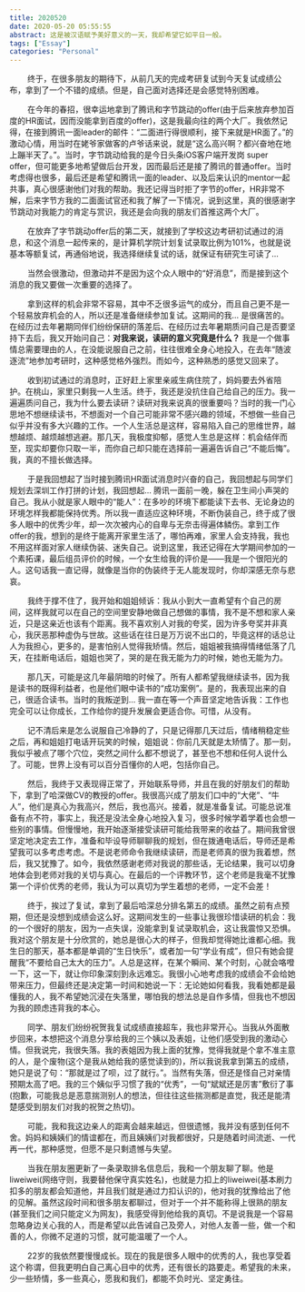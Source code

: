 ```yaml
---
title: 2020520
date: 2020-05-20 05:55:55
abstract: 这是被汉语赋予美好意义的一天，我却希望它如平日一般。
tags: ["Essay"]
categories: "Personal"
---
```


&#160; &#160; &#160; &#160; 终于，在很多朋友的期待下，从前几天的完成考研复试到今天复试成绩公布，拿到了一个不错的成绩。但是，自己面对选择还是会感觉特别困难。

&#160; &#160; &#160; &#160; 在今年的春招，很幸运地拿到了腾讯和字节跳动的offer(由于后来放弃参加百度的HR面试，因而没能拿到百度的offer)，这是我最向往的两个大厂。我依然记得，在接到腾讯一面leader的邮件：“二面进行得很顺利，接下来就是HR面了。”的激动心情，用当时在姥爷家做客的卢爷话来说，就是“这么高兴啊？都兴奋地在地上蹦半天了。”。当时，字节跳动给我的是今日头条iOS客户端开发岗 super offer，但可能更多地希望做后台开发，因而最后还是接了腾讯的普通offer。当时考虑得也很多，最后还是希望和腾讯一面的leader、以及后来认识的mentor一起共事，真心很感谢他们对我的帮助。我还记得当时拒了字节的offer，HR非常不解，后来字节方我的二面面试官还和我了解了一下情况，说到这里，真的很感谢字节跳动对我能力的肯定与赏识，我还是会向我的朋友们首推这两个大厂。

&#160; &#160; &#160; &#160; 在放弃了字节跳动offer后的第二天，就接到了学校这边考研初试通过的消息，和这个消息一起传来的，是计算机学院计划复试录取比例为101%，也就是说基本等额复试，再通俗地说，我选择继续复试的话，就保证有研究生可读了...

&#160; &#160; &#160; &#160; 当然会很激动，但激动并不是因为这个众人眼中的“好消息”，而是接到这个消息的我又要做一次重要的选择了。

&#160; &#160; &#160; &#160; 拿到这样的机会非常不容易，其中不乏很多运气的成分，而且自己更不是一个轻易放弃机会的人，所以还是准备继续参加复试。这期间的我... 是很痛苦的。在经历过去年暑期同伴们纷纷保研的落差后、在经历过去年暑期质问自己是否要坚持下去后，我又开始问自己：**对我来说，读研的意义究竟是什么？** 我是一个做事情总需要理由的人，在没能说服自己之前，往往很难全身心地投入，在去年“随波逐流”地参加考研时，这种感觉格外强烈。而如今，这种熟悉的感觉又回来了。

&#160; &#160; &#160; &#160; 收到初试通过的消息时，正好赶上家里亲戚生病住院了，妈妈要去外省陪护。在桃山，家里只剩我一人生活。终于，我还是没抗住自己给自己的压力。我一遍遍质问自己，我为什么要去读研？读研对我来说真的很重要吗？当时的我一门心思地不想继续读书，不想面对一个自己可能非常不感兴趣的领域，不想做一些自己似乎并没有多大兴趣的工作。一个人生活总是这样，容易陷入自己的思维世界，越想越烦、越烦越想逃避。那几天，我极度抑郁，感觉人生总是这样：机会结伴而至，现实却要你只取一半，而你自己却只能在选择前一遍遍告诉自己“不能后悔”。我，真的不擅长做选择。

&#160; &#160; &#160; &#160; 于是我回想起了当时接到腾讯HR面试消息时兴奋的自己，我回想起与同学们规划去深圳工作打拼的计划，我回想起... 腾讯一面前一晚，躲在卫生间小声哭的自己。我从小就是家人眼中的“能人”：在多吵的环境下都能读下去书、无论身边的环境怎样我都能保持优秀。所以我一直适应这种环境，不断伪装自己，终于成了很多人眼中的优秀少年，却一次次被内心的自卑与无奈击得遍体鳞伤。拿到工作offer的我，想到的是终于能离开家里生活了，哪怕再难，家里人会支持我，我也不用这样面对家人继续伪装、迷失自己。说到这里，我还记得在大学期间参加的一个素拓课，最后组员评价的时候，一个女生给我的评价是——我是一个很阳光的人。这句话我一直记得，就像是当你的伪装终于无人能发现时，你却深感无奈与悲哀。

&#160; &#160; &#160; &#160; 我终于撑不住了，我开始和姐姐倾诉：我从小到大一直希望有个自己的房间，这样我就可以在自己的空间里安静地做自己想做的事情，我不是不想和家人亲近，只是这亲近也该有个距离。我不喜欢别人对我的夸奖，因为许多夸奖并非真心，我厌恶那种虚伪与世故。这些话在往日是万万说不出口的，毕竟这样的话总让人为我担心，更多的，是害怕别人觉得我矫情。然后，姐姐被我搞得情绪低落了几天，在挂断电话后，姐姐也哭了，哭的是在我无能为力的时候，她也无能为力。

&#160; &#160; &#160; &#160; 那几天，可能是这几年最阴暗的时候了。所有人都希望我继续读书，因为我是读书的既得利益者，也是他们眼中读书的“成功案例”。是的，我表现出来的自己，很适合读书。当时的我叛逆到... 我一直在等一个声音坚定地告诉我：工作也完全可以让你成长，工作给你的提升发展会更适合你。可惜，从没有。

&#160; &#160; &#160; &#160; 记不清后来是怎么说服自己冷静的了，只是记得那几天过后，情绪稍稳定些之后，再和姐姐打电话开玩笑的时候，姐姐说：你前几天就是太矫情了。那一刻，我似乎被点了哪个穴位，突然之间什么都不想说了，甚至也不想和任何人说什么了。可能，世界上没有可以百分百懂你的人吧，包括你自己。

&#160; &#160; &#160; &#160; 然后，我终于又表现得正常了，开始联系导师，并且在我的好朋友们的帮助下，拿到了哈深做CV的教授的offer。我很高兴成了朋友们口中的“大佬”、“牛人”，他们是真心为我高兴，然后，我也高兴。接着，就是准备复试。可能总说准备有点不符，事实上，我还是没法全身心地投入复习，很多时候学着学着也会想一些别的事情。但慢慢地，我开始逐渐接受读研可能给我带来的收益了。期间我曾很坚定地决定去工作，准备和毕设导师聊聊我的规划，但在拨通电话后，导师还是希望我可以多考虑考虑。不是说老师命令我继续读研，而是老师真的很为我着想，然后，我又犹豫了。如今，我依然感谢老师对我说的那些话，无论结果，我可以切身地体会到老师对我的关切与真心。在最后的一个评教环节，这个老师是我毫不犹豫第一个评价优秀的老师，我认为可以真切为学生着想的老师，一定不会差！

&#160; &#160; &#160; &#160; 终于，挨过了复试，拿到了最后哈深总分排名第五的成绩。虽然之前有点预期，但还是没想到成绩会这么好。这期间发生的一些事让我很珍惜读研的机会：我的一个很好的朋友，因为一点失误，没能拿到复试录取机会，这让我震惊又恐惧。我对这个朋友是十分欣赏的，她总是很心大的样子，但我却觉得她比谁都心细。我生日的那天，基本都是单调的“生日快乐”，或者加一句“学业有成”，但只有她会提醒我“不要给自己太大的压力”。人总是这样，在某个瞬间、某个时刻，心就会咯噔一下，这一下，就让你印象深刻到永远难忘。我很小心地考虑我的成绩会不会给她带来压力，但最终还是决定第一时间和她说一下：无论她如何看我，我看她都是最懂我的人，我不希望她沉浸在失落里，哪怕我的想法总是自作多情，但我也不想因为我的顾虑违背我的本心。

&#160; &#160; &#160; &#160; 同学、朋友们纷纷祝贺我复试成绩直接超车，我也非常开心。当我从外面散步回来，本想把这个消息分享给我的三个姨以及表姐，让他们感受到我的激动心情。但我说完，我很失落。我的表姐因为我上面的犹豫，觉得我就是个拿不准主意的人，是个废物(这个是我从她给我的感觉读到的)，所以我说我拿到第五的成绩，她只是说了句：“那就是过了呗，过了就行。”。当然有失落，但还是怪自己对亲情预期太高了吧。我的三个姨似乎习惯了我的“优秀”，一句“斌斌还是厉害”敷衍了事(抱歉，可能我总是恶意揣测别人的想法，但往往这些揣测都是直觉，我还是能清楚感受到朋友们对我的祝贺之热切)。

&#160; &#160; &#160; &#160; 可能，我和我这边亲人的距离会越来越远，但很遗憾，我并没有感到任何不舍。妈妈和姨姨们的情谊都在，而且姨姨们对我都很好，只是随着时间流逝、一代再一代，那种感觉，但愿不是只剩遗憾与失望。

&#160; &#160; &#160; &#160; 当我在朋友圈更新了一条录取排名信息后，我和一个朋友聊了聊。他是liweiwei(网络守则，我要替他保守真实姓名)，也就是力扣上的liweiwei(基本刷力扣多的朋友都会知道他，并且我们就是通过力扣认识的)，他对我的犹豫给出了他的见解。虽然这段时间和很多朋友都聊过，但对于一个并不能称得上很熟的朋友(甚至我们之间只能定义为网友)，我感受得到他给我的真切。不是说我是一个容易忽略身边关心我的人，而是希望以此告诫自己及旁人，对他人友善一些，做一个和善的人，你微不足道的习惯，就可能温暖了一个人。

&#160; &#160; &#160; &#160; 22岁的我依然要慢慢成长。现在的我是很多人眼中的优秀的人，我也享受着这个称谓，但我更明白自己离心目中的优秀，还有很长的路要走。希望我的未来，少一些矫情，多一些真心，愿我和我们，都能不负时光、坚定勇往。
